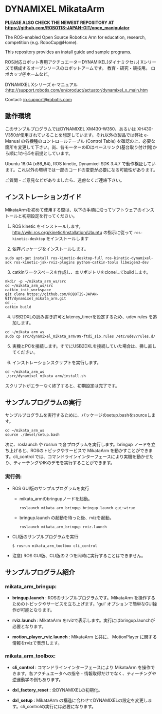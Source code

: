 # DYNAMIXEL MikataArm
**PLEASE ALSO CHECK THE NEWEST REPOSITORY AT https://github.com/ROBOTIS-JAPAN-GIT/open_manipulator**

The ROS-enabled Open Source Robotics Arm for education, research, competition (e.g. RoboCup@Home).

This repository provides an install guide and sample programs.

ROS対応ロボット専用アクチュエーターDYNAMIXEL(ダイナミクセル) Xシリーズで構成するオープンソースのロボットアームです。
教育・研究・競技用。 ロボカップ＠ホームなど。


DYNAMIXEL Xシリーズ e-マニュアル :http://support.robotis.com/en/product/actuator/dynamixel_x_main.htm 

Contact: jp.support@robotis.com

## 動作環境

このサンプルプログラムではDYNAMIXEL XM430-W350、あるいは XH430-V350が使用されていることを想定しています。それ以外の製品では弊社 e-Manual の各機種のコントロールテーブル (Control Table) を確認の上、必要な箇所を変更して下さい。尚、各モーターのIDはベースリンク(基台取り付け側)から順に1から5を前提としています。

Ubuntu 16.04 (x86_64), ROS kinetic, Dynamixel SDK 3.4.7 で動作検証しています。これ以外の環境では一部のコードの変更が必要になる可能性があります。

ご質問・ご意見などがありましたら、遠慮なくご連絡下さい。


## インストレーションガイド

MikataArmを初めて使用する際は、以下の手順に沿ってソフトウェアのインストールと初期設定を行ってください。

1. ROS kinetic をインストールします。
   http://wiki.ros.org/kinetic/Installation/Ubuntu の指示に従って `ros-kinetic-desktop` をインストールします

2. 依存パッケージをインストールします。
```
sudo apt-get install ros-kinetic-desktop-full ros-kinetic-dynamixel-sdk ros-kinetic-jsk-rviz-plugins python-catkin-tools libeigen3-dev
```

3. catkinワークスペースを作成し、本リポジトリをcloneしてbuildします。
```
mkdir -p ~/mikata_arm_ws/src
cd ~/mikata_arm_ws/src
catkin_init_workspace
git clone https://github.com/ROBOTIS-JAPAN-GIT/dynamixel_mikata_arm.git
cd ..
catkin build
```

4. USB2DXLの読み書き許可とlatency_timerを設定するため、udev rules を追加します。
```
cd ~/mikata_arm_ws
sudo cp src/dynamixel_mikata_arm/99-ftdi_sio.rules /etc/udev/rules.d/
```

5. 実機とPCを接続します。すでにUSB2DXLを接続していた場合は、挿し直してください。

6. インストレーションスクリプトを実行します。
```
cd ~/mikata_arm_ws
./src/dynamixel_mikata_arm/install.sh
```

スクリプトがエラーなく終了すると、初期設定は完了です。


## サンプルプログラムの実行

サンプルプログラムを実行するために、パッケージのsetup.bashをsourceします。
```
cd ~/mikata_arm_ws
source ./devel/setup.bash
```

次に、roslaunch や rosrun で各プログラムを実行します。bringup ノードを立ち上げると、ROSのトピックやサービスで MikataArm を動かすことができます。cli_control では、コマンドラインインターフェースにより実機を動かせたり、ティーチングやIKのデモを実行することができます。

### 実行例:

* ROS GUI版のサンプルプログラムを実行
  - mikata_armのbringupノードを起動。
    ```
    roslaunch mikata_arm_bringup bringup.launch gui:=true
    ```
  - bringup.launch の起動を待った後、rvizを起動。
    ```
    roslaunch mikata_arm_bringup rviz.launch
    ```
    
* CLI版のサンプルプログラムを実行

    ```
    $ rosrun mikata_arm_toolbox cli_control
    ```
    
* 注意) ROS GUI版、CLI版の２つを同時に実行することはできません。
  


## サンプルプログラム紹介

### mikata_arm_bringup:

* **bringup.launch** : ROSのサンプルプログラムです。MikataArm を操作するためのトピックやサービスを立ち上げます。'gui' オプションで簡単なGUI操作が可能となります。

* **rviz.launch** : MikataArm をrvizで表示します。実行にはbringup.launchが必要となります。

* **motion_player_rviz.launch** : MikataArm と共に、 MotionPlayer に関する情報をrvizで表示します。


### mikata_arm_toolbox:

* **cli_control** : コマンドラインインターフェースにより MikataArm を操作できます。各アクチュエータへの指令・情報取得だけでなく、ティーチングや逆運動学の例もあります。

* **dxl_factory_reset** : 全DYNAMIXELの初期化。

* **dxl_setup** : MikataArm の構造に合わせてDYNAMIXELの設定を変更します。cli_controlの実行には必要になります。
